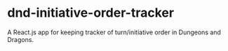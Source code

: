 # dnd-initiative-order-tracker
A React.js app for keeping tracker of turn/initiative order in Dungeons and Dragons.
